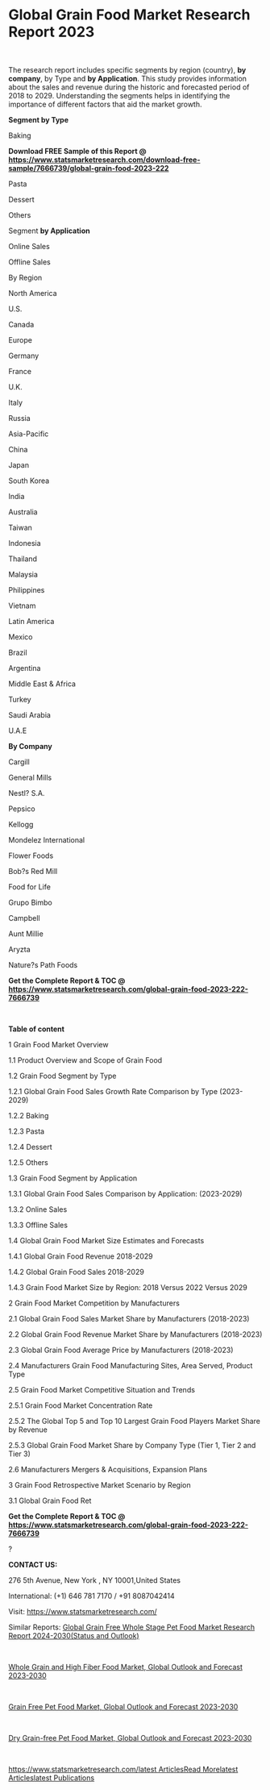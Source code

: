 <h1>Global Grain Food Market Research Report 2023</h1><br/><p>The research report includes specific segments by region (country), <strong>by company</strong>, by Type and <strong>by Application</strong>. This study provides information about the sales and revenue during the historic and forecasted period of 2018 to 2029. Understanding the segments helps in identifying the importance of different factors that aid the market growth.</p>
 
 
 
 <p><strong>Segment by Type</strong></p>
 
 
 
 <p>Baking</p>
 
 
 
 <p><strong>Download FREE Sample of this Report @ <a href="https://www.statsmarketresearch.com/download-free-sample/7666739/global-grain-food-2023-222">https://www.statsmarketresearch.com/download-free-sample/7666739/global-grain-food-2023-222</a></strong></p>
 
 
 
 <p>Pasta</p>
 
 
 
 <p>Dessert</p>
 
 
 
 <p>Others</p>
 
 
 
 <p>Segment <strong>by Application</strong></p>
 
 
 
 <p>Online Sales</p>
 
 
 
 <p>Offline Sales</p>
 
 
 
 <p>By Region</p>
 
 
 
 <p>North America</p>
 
 
 
 <p>U.S.</p>
 
 
 
 <p>Canada</p>
 
 
 
 <p>Europe</p>
 
 
 
 <p>Germany</p>
 
 
 
 <p>France</p>
 
 
 
 <p>U.K.</p>
 
 
 
 <p>Italy</p>
 
 
 
 <p>Russia</p>
 
 
 
 <p>Asia-Pacific</p>
 
 
 
 <p>China</p>
 
 
 
 <p>Japan</p>
 
 
 
 <p>South Korea</p>
 
 
 
 <p>India</p>
 
 
 
 <p>Australia</p>
 
 
 
 <p>Taiwan</p>
 
 
 
 <p>Indonesia</p>
 
 
 
 <p>Thailand</p>
 
 
 
 <p>Malaysia</p>
 
 
 
 <p>Philippines</p>
 
 
 
 <p>Vietnam</p>
 
 
 
 <p>Latin America</p>
 
 
 
 <p>Mexico</p>
 
 
 
 <p>Brazil</p>
 
 
 
 <p>Argentina</p>
 
 
 
 <p>Middle East & Africa</p>
 
 
 
 <p>Turkey</p>
 
 
 
 <p>Saudi Arabia</p>
 
 
 
 <p>U.A.E</p>
 
 
 
 <p><strong>By Company</strong></p>
 
 
 
 <p>Cargill</p>
 
 
 
 <p>General Mills</p>
 
 
 
 <p>Nestl? S.A.</p>
 
 
 
 <p>Pepsico</p>
 
 
 
 <p>Kellogg</p>
 
 
 
 <p>Mondelez International</p>
 
 
 
 <p>Flower Foods</p>
 
 
 
 <p>Bob?s Red Mill</p>
 
 
 
 <p>Food for Life</p>
 
 
 
 <p>Grupo Bimbo</p>
 
 
 
 <p>Campbell</p>
 
 
 
 <p>Aunt Millie</p>
 
 
 
 <p>Aryzta</p>
 
 
 
 <p>Nature?s Path Foods</p>
 
 
 
 <div><b>Get the Complete Report & TOC @ <a href="https://www.statsmarketresearch.com/global-grain-food-2023-222-7666739">https://www.statsmarketresearch.com/global-grain-food-2023-222-7666739</a></b></div>
 
 
 
 <p><br />
 
 <b>Table of content</b></p>
 
 
 
 <p>1 Grain Food Market Overview<br />
 
 1.1 Product Overview and Scope of Grain Food<br />
 
 1.2 Grain Food Segment by Type<br />
 
 1.2.1 Global Grain Food Sales Growth Rate Comparison by Type (2023-2029)<br />
 
 1.2.2 Baking<br />
 
 1.2.3 Pasta<br />
 
 1.2.4 Dessert<br />
 
 1.2.5 Others<br />
 
 1.3 Grain Food Segment by Application<br />
 
 1.3.1 Global Grain Food Sales Comparison by Application: (2023-2029)<br />
 
 1.3.2 Online Sales<br />
 
 1.3.3 Offline Sales<br />
 
 1.4 Global Grain Food Market Size Estimates and Forecasts<br />
 
 1.4.1 Global Grain Food Revenue 2018-2029<br />
 
 1.4.2 Global Grain Food Sales 2018-2029<br />
 
 1.4.3 Grain Food Market Size by Region: 2018 Versus 2022 Versus 2029<br />
 
 2 Grain Food Market Competition by Manufacturers<br />
 
 2.1 Global Grain Food Sales Market Share by Manufacturers (2018-2023)<br />
 
 2.2 Global Grain Food Revenue Market Share by Manufacturers (2018-2023)<br />
 
 2.3 Global Grain Food Average Price by Manufacturers (2018-2023)<br />
 
 2.4 Manufacturers Grain Food Manufacturing Sites, Area Served, Product Type<br />
 
 2.5 Grain Food Market Competitive Situation and Trends<br />
 
 2.5.1 Grain Food Market Concentration Rate<br />
 
 2.5.2 The Global Top 5 and Top 10 Largest Grain Food Players Market Share by Revenue<br />
 
 2.5.3 Global Grain Food Market Share by Company Type (Tier 1, Tier 2 and Tier 3)<br />
 
 2.6 Manufacturers Mergers & Acquisitions, Expansion Plans<br />
 
 3 Grain Food Retrospective Market Scenario by Region<br />
 
 3.1 Global Grain Food Ret</p>
 
 
 
 <div><b>Get the Complete Report & TOC @ <a href="https://www.statsmarketresearch.com/global-grain-food-2023-222-7666739">https://www.statsmarketresearch.com/global-grain-food-2023-222-7666739</a></b></div>
 
 
 
 <p>? </p>
 
 
 
 <p><b>CONTACT US:</b><br />
 
 276 5th Avenue, New York , NY 10001,United States<br />
 
 International: (+1) 646 781 7170 / +91 8087042414<br />
 
 Visit: <a href="https://www.statsmarketresearch.com/">https://www.statsmarketresearch.com/</a><br />
 
 Similar Reports: <a href="https://www.statsmarketresearch.com/global-grain-food-2023-222-7666739">Global Grain Free Whole Stage Pet Food Market Research Report 2024-2030(Status and Outlook)</a><br />
 
 <br />
 
 <a href="https://www.statsmarketresearch.com/global-grain-food-2023-222-7666739">Whole Grain and High Fiber Food Market, Global Outlook and Forecast 2023-2030</a><br />
 
 <br />
 
 <a href="https://www.statsmarketresearch.com/global-grain-food-2023-222-7666739">Grain Free Pet Food Market, Global Outlook and Forecast 2023-2030</a><br />
 
 <br />
 
 <a href="https://www.statsmarketresearch.com/global-grain-food-2023-222-7666739">Dry Grain-free Pet Food Market, Global Outlook and Forecast 2023-2030</a><br />
 
 <br />
 
 <a href="https://gyeongbokgung.com">https://www.statsmarketresearch.com/</a><a href="https://hallyeomaritime.com">latest Articles</a><a href="https://jingwansa.com">Read More</a><a href="https://nguoiviet.jp/">latest Articles</a><a href="https://www.intelmarketresearch.com/">latest Publications</a></p>